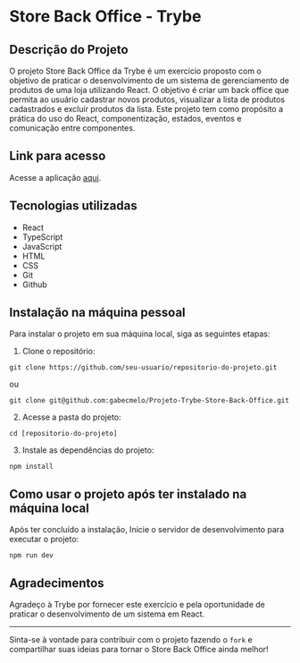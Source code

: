 # Store Back Office - Trybe

## Descrição do Projeto

O projeto Store Back Office da Trybe é um exercício proposto com o objetivo de praticar o desenvolvimento de um sistema de gerenciamento de produtos de uma loja utilizando React. O objetivo é criar um back office que permita ao usuário cadastrar novos produtos, visualizar a lista de produtos cadastrados e excluir produtos da lista. Este projeto tem como propósito a prática do uso do React, componentização, estados, eventos e comunicação entre componentes.

## Link para acesso

Acesse a aplicação [aqui](https://gabecmelo.github.io/Projeto-Trybe-Store-Back-Office).

## Tecnologias utilizadas

*   React
*   TypeScript
*   JavaScript
*   HTML
*   CSS
*   Git
*   Github   

## Instalação na máquina pessoal

Para instalar o projeto em sua máquina local, siga as seguintes etapas:

1.  Clone o repositório:

<!---->

    git clone https://github.com/seu-usuario/repositorio-do-projeto.git

ou

<!---->

    git clone git@github.com:gabecmelo/Projeto-Trybe-Store-Back-Office.git

2.  Acesse a pasta do projeto:

<!---->

    cd [repositorio-do-projeto]

3.  Instale as dependências do projeto:

<!---->

    npm install

## Como usar o projeto após ter instalado na máquina local

Após ter concluído a instalação, Inicie o servidor de desenvolvimento para executar o projeto:

<!---->

    npm run dev

## Agradecimentos

Agradeço à Trybe por fornecer este exercício e pela oportunidade de praticar o desenvolvimento de um sistema em React.

***

Sinta-se à vontade para contribuir com o projeto fazendo o `fork` e compartilhar suas ideias para tornar o Store Back Office ainda melhor!
